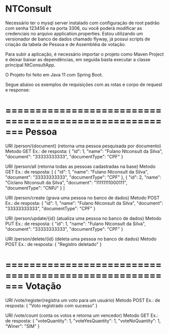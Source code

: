 # NTConsult
Necessário ter o mysql server instalado com configuração de root padrão com senha 123456 e na porta 3306, ou você poderá modificar as credenciais no arquivo application.properties.
Estou utilizando um versionador de banco de dados chamado flyway, já possui scripts de criação da tabela de Pessoa e de Assembléia de votação.

Para subir a aplicação, é necessário importar o projeto como Maven Project e deixar baixar as dependências, em seguida basta executar a classe principal NtConsultApp.

O Projeto foi feito em Java 11 com Spring Boot.

Segue abaixo os exemplos de requisições com as rotas e corpo de request e response:

=======================================================
Pessoa
=======================================================

URI /person/{document} (retorna uma pessoa pesquisada por documento)
Metodo GET
Ex.: de resposta:
{
    "id": 1,
    "name": "Fulano Ntconsult da Silva",
    "document": "33333333333",
    "documentType": "CPF"
}

URI /person/all (retorna todas as pessoas cadastradas na base)
Metodo GET
Ex.: de resposta:
[
    {
    "id": 1,
    "name": "Fulano Ntconsult da Silva",
    "document": "33333333333",
    "documentType": "CPF"
    },
    {
    "id": 2,
    "name": "Ciclano Ntconsult da Silva",
    "document": "11111111000111",
    "documentType": "CNPJ"
    }
]

URI /person/create (grava uma pessoa no banco de dados)
Metodo POST
Ex.: de resposta:
{
"id": 1,
"name": "Fulano Ntconsult da Silva",
"document": "33333333333",
"documentType": "CPF"
}

URI /person/update/{id} (atualiza uma pessoa no banco de dados)
Metodo PUT
Ex.: de resposta:
{
"id": 1,
"name": "Fulano Ntconsult da Silva",
"document": "33333333333",
"documentType": "CPF"
}

URI /person/delete/{id} (deleta uma pessoa no banco de dados)
Metodo POST
Ex.: de resposta:
{
    "Registro deletado"
}

=======================================================
Votação
=======================================================

URI /vote/register(registra um voto para um usuário)
Metodo POST
Ex.: de resposta:
{
"Voto registrado com sucesso"
}

URI /vote/count (conta os votos e retorna um vencedor)
Metodo GET
Ex.: de resposta:
{
"voteQuantity": 1,
"voteYesQuantity": 1,
"voteNoQuantity": 1,
"Winer": "SIM"
}

